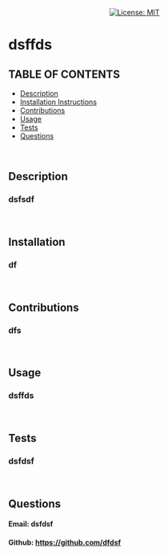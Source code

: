 

  <center>
  
  [![License: MIT](https://img.shields.io/badge/License-MIT-yellow.svg)](https://opensource.org/licenses/MIT)

  </center>
  
  # dsffds

  ## TABLE OF CONTENTS

  - [Description](#description)
  - [Installation Instructions](#installation)
  - [Contributions](#contributions)
  - [Usage](#usage)
  - [Tests](#tests)
  - [Questions](#questions)

  </br>

  ## Description

  ### dsfsdf

  </br>

  ## Installation

  ### df

  </br>

  ## Contributions

  ### dfs

  </br>

  ## Usage
  
  ### dsffds

  </br>

  ## Tests

  ### dsfdsf

  </br>

  ## Questions

  #### Email: dsfdsf
  #### Github: https://github.com/dfdsf

  